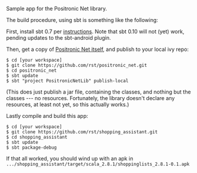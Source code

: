 Sample app for the Positronic Net library.

The build procedure, using sbt is something like the following:

First, install sbt 0.7 per [instructions](http://code.google.com/p/simple-build-tool/wiki/Setup).  Note that sbt 0.10 will not (yet) work, pending updates to the sbt-android plugin.

Then, get a copy of [Positronic Net itself](https://github.com/rst/positronic_net), and publish to your local ivy repo:

    $ cd [your workspace]
    $ git clone https://github.com/rst/positronic_net.git
    $ cd positronic_net
    $ sbt update
    $ sbt "project PositronicNetLib" publish-local

(This does just publish a jar file, containing the classes, and nothing but
the classes --- no resources.  Fortunately, the library doesn't declare any
resources, at least not yet, so this actually works.)

Lastly compile and build this app:

    $ cd [your workspace]
    $ git clone https://github.com/rst/shopping_assistant.git
    $ cd shopping_assistant
    $ sbt update
    $ sbt package-debug

If that all worked, you should wind up with an apk in `.../shopping_assistant/target/scala_2.8.1/shoppinglists_2.8.1-0.1.apk`
